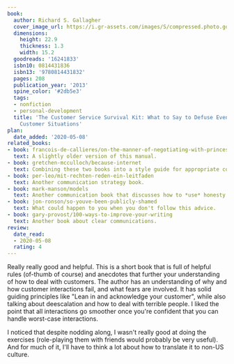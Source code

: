```yaml
---
book:
  author: Richard S. Gallagher
  cover_image_url: https://i.gr-assets.com/images/S/compressed.photo.goodreads.com/books/1358751606l/16241833._SX98_.jpg
  dimensions:
    height: 22.9
    thickness: 1.3
    width: 15.2
  goodreads: '16241833'
  isbn10: 0814431836
  isbn13: '9780814431832'
  pages: 208
  publication_year: '2013'
  spine_color: '#2db5e3'
  tags:
  - nonfiction
  - personal-development
  title: 'The Customer Service Survival Kit: What to Say to Defuse Even the Worst
    Customer Situations'
plan:
  date_added: '2020-05-08'
related_books:
- book: francois-de-callieres/on-the-manner-of-negotiating-with-princes
  text: A slightly older version of this manual.
- book: gretchen-mcculloch/because-internet
  text: Combining these two books into a style guide for appropriate communication would be interesting.
- book: per-leo/mit-rechten-reden-ein-leitfaden
  text: Another communication strategy book.
- book: mark-manson/models
  text: Another communication book that discusses how to *use* honesty.
- book: jon-ronson/so-youve-been-publicly-shamed
  text: What could happen to you when you don't follow this advice.
- book: gary-provost/100-ways-to-improve-your-writing
  text: Another book about clear communications.
review:
  date_read:
  - 2020-05-08
  rating: 4
---
```


Really really good and helpful. This is a short book that is full of helpful rules (of-thumb of course) and anecdotes
that further your understanding of how to deal with customers. The author has an understanding of why and how customer
interactions fail, and what fears are involved. It has solid guiding principles like "Lean in and acknowledge your
customer", while also talking about deescalation and how to deal with terrible people. I liked the point that all
interactions go smoother once you're confident that you can handle worst-case interactions.

I noticed that despite nodding along, I wasn't really good at doing the exercises (role-playing them with friends would
probably be very useful). And for much of it, I'll have to think a lot about how to translate it to non-US culture.
